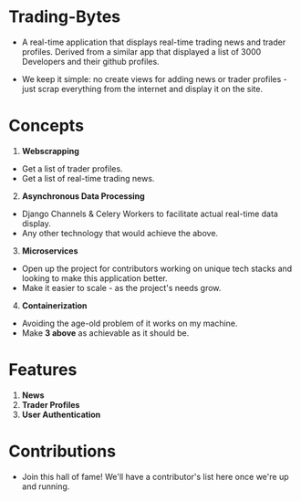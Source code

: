 # Trading-Bytes

- A real-time application that displays real-time trading news and trader profiles. Derived from a similar app that displayed a list of 3000 Developers and their github profiles. 

- We keep it simple: no create views for adding news or trader profiles - just scrap everything from the internet and display it on the site.

# Concepts

1. **Webscrapping** 

- Get a list of trader profiles.
- Get a list of real-time trading news.

2. **Asynchronous Data Processing** 

- Django Channels & Celery Workers to facilitate actual real-time data display.
- Any other technology that would achieve the above.

3. **Microservices**

- Open up the project for contributors working on unique tech stacks and looking to make this application better.
- Make it easier to scale - as the project's needs grow.

4. **Containerization**

- Avoiding the age-old problem of it works on my machine.
- Make **3 above** as achievable as it should be.


# Features

1. **News**
2. **Trader Profiles**
1. **User Authentication**

# Contributions

- Join this hall of fame! We'll have a contributor's list here once we're up and running.
